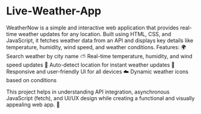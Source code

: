 # Live-Weather-App
WeatherNow is a simple and interactive web application that provides real-time weather updates for any location. Built using HTML, CSS, and JavaScript, it fetches weather data from an API and displays key details like temperature, humidity, wind speed, and weather conditions.
Features:
🌍 Search weather by city name
⛅ Real-time temperature, humidity, and wind speed updates
📍 Auto-detect location for instant weather updates
🎨 Responsive and user-friendly UI for all devices
☁️ Dynamic weather icons based on conditions

This project helps in understanding API integration, asynchronous JavaScript (fetch), and UI/UX design while creating a functional and visually appealing web app. 🚀







